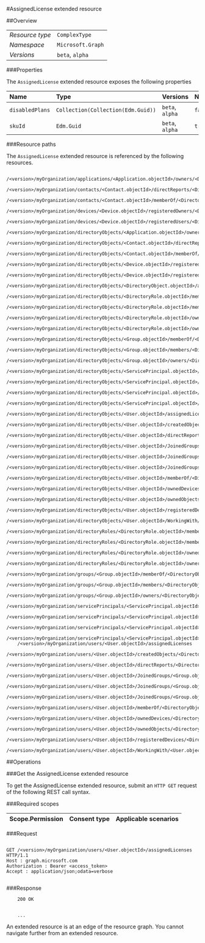 #AssignedLicense extended resource

 



##Overview

|  |  | 
| :-- | :-- | 
| _Resource type_ | `ComplexType` | 
| _Namespace_ | `Microsoft.Graph` | 
| _Versions_ | `beta`, `alpha` | 


###Properties

The `AssignedLicense` extended resource exposes the following properties 

| Name | Type | Versions | Nullable | Unicode | Comments | 
| :-- | :-- | :-- | :-- | :-- | :-- | 
| `disabledPlans` | `Collection(Collection(Edm.Guid))` | `beta`, `alpha` | `false` | `n/a` |  | 
| `skuId` | `Edm.Guid` | `beta`, `alpha` | `true` | `n/a` |  | 


###Resource paths

The `AssignedLicense` extended resource is referenced by the following resources. 

```
	/<version>/myOrganization/applications/<Application.objectId>/owners/<DirectoryObject.objectId>/assignedLicenses
	/<version>/myOrganization/contacts/<Contact.objectId>/directReports/<DirectoryObject.objectId>/assignedLicenses
	/<version>/myOrganization/contacts/<Contact.objectId>/memberOf/<DirectoryObject.objectId>/assignedLicenses
	/<version>/myOrganization/devices/<Device.objectId>/registeredOwners/<DirectoryObject.objectId>/assignedLicenses
	/<version>/myOrganization/devices/<Device.objectId>/registeredUsers/<DirectoryObject.objectId>/assignedLicenses
	/<version>/myOrganization/directoryObjects/<Application.objectId>/owners/<DirectoryObject.objectId>/assignedLicenses
	/<version>/myOrganization/directoryObjects/<Contact.objectId>/directReports/<DirectoryObject.objectId>/assignedLicenses
	/<version>/myOrganization/directoryObjects/<Contact.objectId>/memberOf/<DirectoryObject.objectId>/assignedLicenses
	/<version>/myOrganization/directoryObjects/<Device.objectId>/registeredOwners/<DirectoryObject.objectId>/assignedLicenses
	/<version>/myOrganization/directoryObjects/<Device.objectId>/registeredUsers/<DirectoryObject.objectId>/assignedLicenses
	/<version>/myOrganization/directoryObjects/<DirectoryObject.objectId>/assignedLicenses
	/<version>/myOrganization/directoryObjects/<DirectoryRole.objectId>/memberOf/<DirectoryObject.objectId>/assignedLicenses
	/<version>/myOrganization/directoryObjects/<DirectoryRole.objectId>/members/<DirectoryObject.objectId>/assignedLicenses
	/<version>/myOrganization/directoryObjects/<DirectoryRole.objectId>/ownedObjects/<DirectoryObject.objectId>/assignedLicenses
	/<version>/myOrganization/directoryObjects/<DirectoryRole.objectId>/owners/<DirectoryObject.objectId>/assignedLicenses
	/<version>/myOrganization/directoryObjects/<Group.objectId>/memberOf/<DirectoryObject.objectId>/assignedLicenses
	/<version>/myOrganization/directoryObjects/<Group.objectId>/members/<DirectoryObject.objectId>/assignedLicenses
	/<version>/myOrganization/directoryObjects/<Group.objectId>/owners/<DirectoryObject.objectId>/assignedLicenses
	/<version>/myOrganization/directoryObjects/<ServicePrincipal.objectId>/createdObjects/<DirectoryObject.objectId>/assignedLicenses
	/<version>/myOrganization/directoryObjects/<ServicePrincipal.objectId>/memberOf/<DirectoryObject.objectId>/assignedLicenses
	/<version>/myOrganization/directoryObjects/<ServicePrincipal.objectId>/ownedObjects/<DirectoryObject.objectId>/assignedLicenses
	/<version>/myOrganization/directoryObjects/<ServicePrincipal.objectId>/owners/<DirectoryObject.objectId>/assignedLicenses
	/<version>/myOrganization/directoryObjects/<User.objectId>/assignedLicenses
	/<version>/myOrganization/directoryObjects/<User.objectId>/createdObjects/<DirectoryObject.objectId>/assignedLicenses
	/<version>/myOrganization/directoryObjects/<User.objectId>/directReports/<DirectoryObject.objectId>/assignedLicenses
	/<version>/myOrganization/directoryObjects/<User.objectId>/JoinedGroups/<Group.objectId>/memberOf/<DirectoryObject.objectId>/assignedLicenses
	/<version>/myOrganization/directoryObjects/<User.objectId>/JoinedGroups/<Group.objectId>/members/<DirectoryObject.objectId>/assignedLicenses
	/<version>/myOrganization/directoryObjects/<User.objectId>/JoinedGroups/<Group.objectId>/owners/<DirectoryObject.objectId>/assignedLicenses
	/<version>/myOrganization/directoryObjects/<User.objectId>/memberOf/<DirectoryObject.objectId>/assignedLicenses
	/<version>/myOrganization/directoryObjects/<User.objectId>/ownedDevices/<DirectoryObject.objectId>/assignedLicenses
	/<version>/myOrganization/directoryObjects/<User.objectId>/ownedObjects/<DirectoryObject.objectId>/assignedLicenses
	/<version>/myOrganization/directoryObjects/<User.objectId>/registeredDevices/<DirectoryObject.objectId>/assignedLicenses
	/<version>/myOrganization/directoryObjects/<User.objectId>/WorkingWith/<User.objectId>/assignedLicenses
	/<version>/myOrganization/directoryRoles/<DirectoryRole.objectId>/memberOf/<DirectoryObject.objectId>/assignedLicenses
	/<version>/myOrganization/directoryRoles/<DirectoryRole.objectId>/members/<DirectoryObject.objectId>/assignedLicenses
	/<version>/myOrganization/directoryRoles/<DirectoryRole.objectId>/ownedObjects/<DirectoryObject.objectId>/assignedLicenses
	/<version>/myOrganization/directoryRoles/<DirectoryRole.objectId>/owners/<DirectoryObject.objectId>/assignedLicenses
	/<version>/myOrganization/groups/<Group.objectId>/memberOf/<DirectoryObject.objectId>/assignedLicenses
	/<version>/myOrganization/groups/<Group.objectId>/members/<DirectoryObject.objectId>/assignedLicenses
	/<version>/myOrganization/groups/<Group.objectId>/owners/<DirectoryObject.objectId>/assignedLicenses
	/<version>/myOrganization/servicePrincipals/<ServicePrincipal.objectId>/createdObjects/<DirectoryObject.objectId>/assignedLicenses
	/<version>/myOrganization/servicePrincipals/<ServicePrincipal.objectId>/memberOf/<DirectoryObject.objectId>/assignedLicenses
	/<version>/myOrganization/servicePrincipals/<ServicePrincipal.objectId>/ownedObjects/<DirectoryObject.objectId>/assignedLicenses
	/<version>/myOrganization/servicePrincipals/<ServicePrincipal.objectId>/owners/<DirectoryObject.objectId>/assignedLicenses
	/<version>/myOrganization/users/<User.objectId>/assignedLicenses
	/<version>/myOrganization/users/<User.objectId>/createdObjects/<DirectoryObject.objectId>/assignedLicenses
	/<version>/myOrganization/users/<User.objectId>/directReports/<DirectoryObject.objectId>/assignedLicenses
	/<version>/myOrganization/users/<User.objectId>/JoinedGroups/<Group.objectId>/memberOf/<DirectoryObject.objectId>/assignedLicenses
	/<version>/myOrganization/users/<User.objectId>/JoinedGroups/<Group.objectId>/members/<DirectoryObject.objectId>/assignedLicenses
	/<version>/myOrganization/users/<User.objectId>/JoinedGroups/<Group.objectId>/owners/<DirectoryObject.objectId>/assignedLicenses
	/<version>/myOrganization/users/<User.objectId>/memberOf/<DirectoryObject.objectId>/assignedLicenses
	/<version>/myOrganization/users/<User.objectId>/ownedDevices/<DirectoryObject.objectId>/assignedLicenses
	/<version>/myOrganization/users/<User.objectId>/ownedObjects/<DirectoryObject.objectId>/assignedLicenses
	/<version>/myOrganization/users/<User.objectId>/registeredDevices/<DirectoryObject.objectId>/assignedLicenses
	/<version>/myOrganization/users/<User.objectId>/WorkingWith/<User.objectId>/assignedLicenses
```



##Operations

###Get the AssignedLicense extended resource

To get the AssignedLicense extended resource, submit an `HTTP GET` request of the following REST call syntax. 

###Required scopes

| Scope.Permission | Consent type | Applicable scenarios | 
| :-- | :-- | :-- | 
###Request

```
	
GET /<version>/myOrganization/users/<User.objectId>/assignedLicenses HTTP/1.1
Host : graph.microsoft.com
Authorization : Bearer <access_token>
Accept : application/json;odata=verbose


```

###Response

```
	200 OK


	...
```

An extended resource is at an edge of the resource graph. You cannot navigate further from an extended resource. 



<!-- {
"type": "#page.annotation",
"tocPath": "ComplexType/AssignedLicense",
"section": "documentation"
} -->